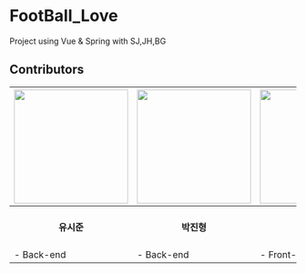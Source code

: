 # FootBall_Love
Project using Vue &amp; Spring with SJ,JH,BG

<h2>Contributors</h2>

|<a href="https://github.com/SiJun-Yoo"><img src = "https://avatars.githubusercontent.com/u/58085920?v=4" width="200" height="200"/></a>|<a href="https://github.com/pjh612"><img src = "https://avatars2.githubusercontent.com/u/62292492?s=460&v=4" width="200" height="200"/></a>|<a href="https://github.com/gaki2"><img src = "https://avatars.githubusercontent.com/u/76833478?v=4" width="200" height="200"/></a>|
|------|---|---|
|<div align ="center"><h4>유시준</h4><div>|<div align ="center"><h4>박진형</h4><div>|<div align ="center"><h4>유병각</h4><div>|
|- Back-end|- Back-end|- Front-end|
